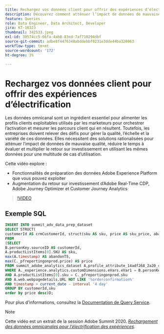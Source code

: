 ```yaml
---
title: Rechargez vos données client pour offrir des expériences d’électrification
description: Découvrez comment atténuer l’impact de données de mauvaise qualité, réduire le temps à évaluer et multiplier le retour sur investissement en utilisant les mêmes données pour une multitude de cas d’utilisation.
feature: Queries
role: Data Engineer, Data Architect, Developer
jira: KT-10323
thumbnail: 342533.jpeg
exl-id: 30574cc5-66fa-4ab8-83ed-7af710294dbf
source-git-commit: adbe8f4476340abddebbf9231e3dde44ba328063
workflow-type: tm+mt
source-wordcount: '172'
ht-degree: 3%

---
```


# Rechargez vos données client pour offrir des expériences d’électrification

Les données omnicanal sont un ingrédient essentiel pour alimenter les profils clients exploitables utilisés par les marketeurs pour orchestrer l’activation et mesurer les parcours client qui en résultent. Toutefois, les entreprises doivent relever des défis pour gérer la qualité, l’échelle et la variété de ces données. Elles nécessitent des solutions rationalisées pour atténuer l’impact de données de mauvaise qualité, réduire le temps à évaluer et multiplier le retour sur investissement en utilisant les mêmes données pour une multitude de cas d’utilisation.

Cette vidéo explore :

* Fonctionnalités de préparation des données Adobe Experience Platform que vous pouvez exploiter
* Augmentation du retour sur investissement d’Adobe Real-Time CDP, Adobe Journey Optimizer et Customer Journey Analytics

>[!VIDEO](https://video.tv.adobe.com/v/342533?quality=12&learn=on)

## Exemple SQL

```sql
INSERT INTO summit_adv_data_prep_dataset
SELECT STRUCT(
customerId AS crmCustomerId, struct(sku AS sku, price AS sku_price, abandonTS AS abandonTS) AS abandonBrowse) AS _pfreportingonprod
FROM
(SELECT
B.personKey.sourceID AS customerId,
A.productListItems[0].SKU AS sku,
max(A.timestamp) AS abandonTS,
max(C._pfreportingonprod.price) AS price
FROM summit_adobe_analytics_dataset A,profile_attribute_14adf268_2a20_4dee_bee6_a6b0e34616a9 B,summit_product_dataset C
WHERE A._experience.analytics.customDimensions.eVars.eVar1 = B.personKey.sourceID
AND A.productListItems[0].sku = C._pfreportingonprod.sku
AND A.web.webpagedetails.URL NOT LIKE '%orderconfirmation%'
AND timestamp > current_date - interval '4 day'
GROUP BY customerId,sku
order by price desc)D;
```

Pour plus d’informations, consultez la [Documentation de Query Service](https://experienceleague.adobe.com/docs/experience-platform/query/home.html?lang=fr).

>[!NOTE]
>
>Cette vidéo est un extrait de la session Adobe Summit 2020. *[Rechargement des données omnicanales pour l’électrification des expériences](https://business.adobe.com/summit/2022/sessions/recharging-omnichannel-data-for-electrifying-exper-s409.html)*.
